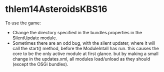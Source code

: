 # thlem14AsteroidsKBS16
To use the game:
- Change the directory specified in the bundles.properties in the SilentUpdate module.
- Sometimes there are an odd bug, with the silent updater, where it will call the start() method, before the ModuleIntall has run. this causes the core to be the only active module at first glance. but by making a small change in the updates.xml, all modules load/unload as they should (except the OSGi bundles).
